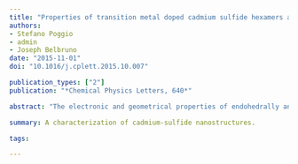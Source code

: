 ```yaml
---
title: "Properties of transition metal doped cadmium sulfide hexamers and dodecamers"
authors:
- Stefano Poggio
- admin
- Joseph Belbruno
date: "2015-11-01"
doi: "10.1016/j.cplett.2015.10.007"

publication_types: ["2"]
publication: "*Chemical Physics Letters, 640*"

abstract: "The electronic and geometrical properties of endohedrally and substitutionally doped Cd6S6 and Cd12S12 clusters were analyzed by means of Density Functional Theory. The results are compared to those of ZnS clusters of the same size. There is a clear correlation between CdS and ZnS when doped with the same element due to the chemical interaction between the dopant and its host. This is particularly evident from endohedrally doped Cd6S6. The change in properties across the 3d series in doped CdS clusters is not as great as in ZnS clusters."

summary: A characterization of cadmium-sulfide nanostructures.

tags:

---
```


